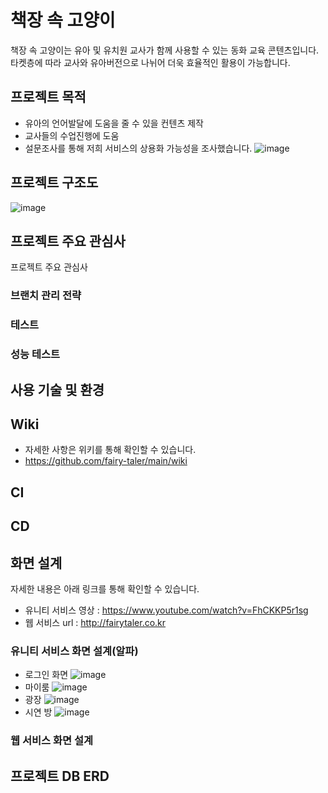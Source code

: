 # 책장 속 고양이
책장 속 고양이는 유아 및 유치원 교사가 함께 사용할 수 있는 동화 교육 콘텐츠입니다. 
타켓층에 따라 교사와 유아버전으로 나뉘어 더욱 효율적인 활용이 가능합니다. 

## 프로젝트 목적
- 유아의 언어발달에 도움을 줄 수 있을 컨텐츠 제작
- 교사들의 수업진행에 도움
- 설문조사를 통해 저희 서비스의 상용화 가능성을 조사했습니다. 
![image](https://user-images.githubusercontent.com/109029169/204691713-4ea19f0a-0c4a-463b-9251-1db95030cf7b.png)

  

## 프로젝트 구조도
![image](https://user-images.githubusercontent.com/109029169/204687935-a6a0f93e-488e-4811-8e8c-b4fb801a510b.png)


## 프로젝트 주요 관심사



프로젝트 주요 관심사 
### 브랜치 관리 전략 
### 테스트
### 성능 테스트

## 사용 기술 및 환경

## Wiki
- 자세한 사항은 위키를 통해 확인할 수 있습니다. 
- https://github.com/fairy-taler/main/wiki
## CI

## CD

## 화면 설계
자세한 내용은 아래 링크를 통해 확인할 수 있습니다.
- 유니티 서비스 영상 : https://www.youtube.com/watch?v=FhCKKP5r1sg
- 웹 서비스 url : http://fairytaler.co.kr
### 유니티 서비스 화면 설계(알파)
- 로그인 화면
![image](https://user-images.githubusercontent.com/109029169/204690787-5564252e-7ef1-47e6-b08d-10d01d6acbd9.png)
- 마이룸 
![image](https://user-images.githubusercontent.com/109029169/204690876-c9645f25-0b4e-4efb-be5a-f218a4e3d6bb.png)
- 광장
![image](https://user-images.githubusercontent.com/109029169/204690979-b77dbd6f-8e03-419e-a279-7a836fd648b7.png)
- 시연 방
![image](https://user-images.githubusercontent.com/109029169/204690947-77cded5e-1f1b-438c-9a23-19f732bf0486.png)

### 웹 서비스 화면 설계

## 프로젝트 DB ERD


